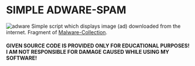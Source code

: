 # SIMPLE ADWARE-SPAM
![adware](https://github.com/Sulaimannabdul/Adware/assets/151133481/c648c9ef-a1cd-451b-943f-d4e48d9d98e9)
Simple script which displays image (ad) downloaded from the internet. Fragment of [Malware-Collection](https://github.com/SKocur/Malware-Collection).

#### GIVEN SOURCE CODE IS PROVIDED ONLY FOR EDUCATIONAL PURPOSES! I AM NOT RESPONSIBLE FOR DAMAGE CAUSED WHILE USING MY SOFTWARE!
